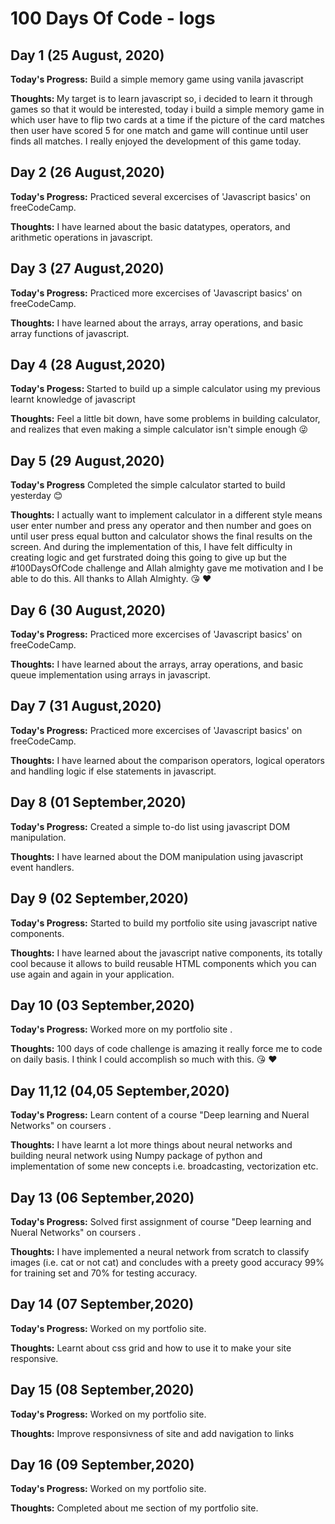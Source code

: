 # 100 Days Of Code - logs

## Day 1 (25 August, 2020)
<b>Today's Progress:</b> Build a simple memory game using vanila javascript

<b>Thoughts: </b> My target is to learn javascript so, i decided to learn it through games so that it would be interested, today i build a simple memory game in which user have to flip two cards at a time if the picture of the card matches then user have scored 5 for one match and game will continue until user finds all matches. I really enjoyed the development of this game today.


## Day 2 (26 August,2020) 
<b>Today's Progress:</b> Practiced several excercises of 'Javascript basics' on freeCodeCamp.

<b>Thoughts:</b> I have learned about the basic datatypes, operators, and arithmetic operations in javascript.


## Day 3 (27 August,2020) 
<b>Today's Progress:</b> Practiced more excercises of 'Javascript basics' on freeCodeCamp.

<b>Thoughts:</b> I have learned about the arrays, array operations, and basic array functions of javascript.

## Day 4 (28 August,2020)
<b>Today's Progess: </b> Started to build up a simple calculator using my previous learnt knowledge of javascript

<b>Thoughts:</b> Feel a little bit down, have some problems in building calculator, and realizes that even making a simple calculator isn't simple enough :stuck_out_tongue_winking_eye:

## Day 5 (29 August,2020)
<b>Today's Progress</b> Completed the simple calculator started to build yesterday :blush:

<b>Thoughts:</b> I actually want to implement calculator in a different style means user enter number and press any operator and then number and goes on until user press equal button and calculator shows the final results on the screen. And during the implementation of this, I have felt difficulty in creating logic and get furstrated doing this going to give up but the #100DaysOfCode challenge and Allah almighty gave me motivation and I be able to do this. All thanks to Allah Almighty. :kissing_heart: :heart:

## Day 6 (30 August,2020) 
<b>Today's Progress:</b> Practiced more excercises of 'Javascript basics' on freeCodeCamp.

<b>Thoughts:</b> I have learned about the arrays, array operations, and basic queue implementation using arrays in javascript.

## Day 7 (31 August,2020) 
<b>Today's Progress:</b> Practiced more excercises of 'Javascript basics' on freeCodeCamp.

<b>Thoughts:</b> I have learned about the comparison operators, logical operators and handling logic if else statements in javascript.

## Day 8 (01 September,2020) 
<b>Today's Progress:</b> Created a simple to-do list using javascript DOM manipulation.

<b>Thoughts:</b> I have learned about the DOM manipulation using javascript event handlers.

## Day 9 (02 September,2020) 
<b>Today's Progress:</b> Started to build my portfolio site using javascript native components.

<b>Thoughts:</b> I have learned about the javascript native components, its totally cool because it allows to build reusable HTML components which you can use again and again in your application.

## Day 10 (03 September,2020) 
<b>Today's Progress:</b> Worked more on my portfolio site .

<b>Thoughts:</b> 100 days of code challenge is amazing it really force me to code on daily basis. I think I could accomplish so much with this. :kissing_heart: :heart:

## Day 11,12 (04,05 September,2020) 
<b>Today's Progress:</b> Learn content of a course "Deep learning and Nueral Networks" on coursers .

<b>Thoughts:</b> I have learnt a lot more things about neural networks and building neural network using Numpy package of python and implementation of some new concepts i.e. broadcasting, vectorization etc.

## Day 13 (06 September,2020) 
<b>Today's Progress:</b> Solved first assignment of course "Deep learning and Nueral Networks" on coursers .

<b>Thoughts:</b> I have implemented a neural network from scratch to classify images (i.e. cat or not cat) and concludes with a preety good accuracy 99% for training set and 70% for testing accuracy.

## Day 14 (07 September,2020) 
<b>Today's Progress:</b> Worked on my portfolio site.

<b>Thoughts:</b> Learnt about css grid and how to use it to make your site responsive.

## Day 15 (08 September,2020) 
<b>Today's Progress:</b> Worked on my portfolio site.

<b>Thoughts:</b> Improve responsivness of site and add navigation to links

## Day 16 (09 September,2020) 
<b>Today's Progress:</b> Worked on my portfolio site.

<b>Thoughts:</b> Completed about me section of my portfolio site.